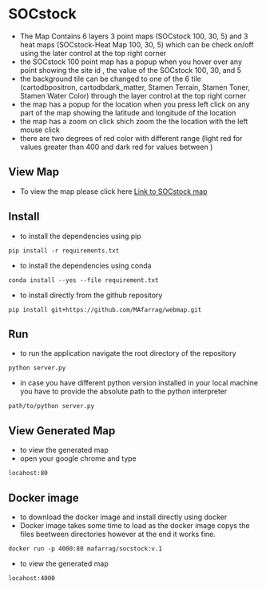 # SOCstock 

- The Map Contains 6 layers 3 point maps (SOCstock 100, 30, 5) and 3 heat maps (SOCstock-Heat Map 100, 30, 5) which can be check on/off using the later control at the top right corner 
- the SOCstock 100 point map has a popup when you hover over any point showing the site id , the value of the SOCstock 100, 30, and 5
- the background tile can be changed to one of the 6 tile (cartodbpositron, cartodbdark_matter, Stamen Terrain, Stamen Toner, Stamen Water Color) through the layer control at the top right corner  
- the map has a popup for the location when you press left click on any part of the map showing the latitude and longitude of the location
- the map has a zoom on click shich zoom the the location with the left mouse click
- there are two degrees of red color with different range (light red for values greater than 400 and dark red for values between )

View Map
--------

- To view the map please click here [Link to SOCstock map](RCS.html)

Install
-------

- to install the dependencies using pip

```
pip install -r requirements.txt
```

- to install the dependencies using conda

```
conda install --yes --file requirement.txt
```

- to install directly from the github repository

```
pip install git+https://github.com/MAfarrag/webmap.git
```

Run
---
- to run the application navigate the root directory of the repository

```
python server.py
```

- in case you have different python version installed in your local machine you have to provide the absolute path to the python interpreter

```
path/to/python server.py
```

View Generated Map
--------

- to view the generated map
- open your google chrome and type 

```
locahost:80
```

Docker image
--------

- to download the docker image and install directly using docker
- Docker image takes some time to load as the docker image copys the files beetween directories however at the end it works fine.

```
docker run -p 4000:80 mafarrag/socstock:v.1
```

- to view the generated map

```
locahost:4000
```
